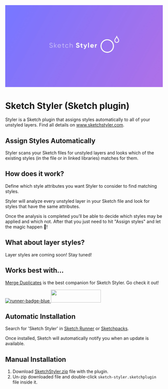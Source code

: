 <img src="https://github.com/oodesign/sketch-styler/blob/master/resources/images/Hero.jpg" alt="Sketch Styler logo"/>

# Sketch Styler (Sketch plugin)

Styler is a Sketch plugin that assigns styles automatically to all of your unstyled layers. Find all details on www.sketchstyler.com. 

## Assign Styles Automatically

Styler scans your Sketch files for unstyled layers and looks which of the existing styles (in the file or in linked libraries) matches for them.

## How does it work?

Define which style attributes you want Styler to consider to find matching styles.

Styler will analyze every unstyled layer in your Sketch file and look for styles that have the same attributes.

Once the analysis is completed you’ll be able to decide which styles may be applied and which not. After that you just need to hit "Assign styles" and let the magic happen 🎩!

## What about layer styles?
Layer styles are coming soon! Stay tuned!


## Works best with...

<a href="http://www.mergeduplicates.com">Merge Duplicates</a> is the best companion for Sketch Styler. Go check it out!



<a href="http://bit.ly/SketchRunnerWebsite">
	<img width="160" height="41" src="http://bit.ly/RunnerBadgeBlue" alt="runner-badge-blue">
</a>

<a href="https://sketchpacks.com/oodesign/sketch-styler/install">
	<img width="160" height="41" src="http://sketchpacks-com.s3.amazonaws.com/assets/badges/sketchpacks-badge-install.png" >
</a>


## Automatic Installation

Search for 'Sketch Styler' in [Sketch Runner](http://sketchrunner.com/) or [Sketchpacks](https://sketchpacks.com/).

Once installed, Sketch will automatically notify you when an update is available.

## Manual Installation

1. Download [SketchStyler.zip](https://github.com/oodesign/sketch-styler/archive/master.zip) file with the plugin.
2. Un-zip downloaded file and double-click `sketch-styler.sketchplugin` file inside it.

